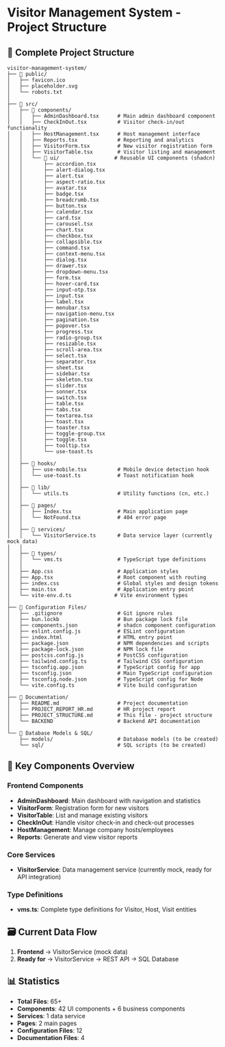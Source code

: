 # Visitor Management System - Project Structure

## 📁 Complete Project Structure

```
visitor-management-system/
├── 📁 public/
│   ├── favicon.ico
│   ├── placeholder.svg
│   └── robots.txt
│
├── 📁 src/
│   ├── 📁 components/
│   │   ├── AdminDashboard.tsx      # Main admin dashboard component
│   │   ├── CheckInOut.tsx          # Visitor check-in/out functionality
│   │   ├── HostManagement.tsx      # Host management interface
│   │   ├── Reports.tsx             # Reporting and analytics
│   │   ├── VisitorForm.tsx         # New visitor registration form
│   │   ├── VisitorTable.tsx        # Visitor listing and management
│   │   └── 📁 ui/                  # Reusable UI components (shadcn)
│   │       ├── accordion.tsx
│   │       ├── alert-dialog.tsx
│   │       ├── alert.tsx
│   │       ├── aspect-ratio.tsx
│   │       ├── avatar.tsx
│   │       ├── badge.tsx
│   │       ├── breadcrumb.tsx
│   │       ├── button.tsx
│   │       ├── calendar.tsx
│   │       ├── card.tsx
│   │       ├── carousel.tsx
│   │       ├── chart.tsx
│   │       ├── checkbox.tsx
│   │       ├── collapsible.tsx
│   │       ├── command.tsx
│   │       ├── context-menu.tsx
│   │       ├── dialog.tsx
│   │       ├── drawer.tsx
│   │       ├── dropdown-menu.tsx
│   │       ├── form.tsx
│   │       ├── hover-card.tsx
│   │       ├── input-otp.tsx
│   │       ├── input.tsx
│   │       ├── label.tsx
│   │       ├── menubar.tsx
│   │       ├── navigation-menu.tsx
│   │       ├── pagination.tsx
│   │       ├── popover.tsx
│   │       ├── progress.tsx
│   │       ├── radio-group.tsx
│   │       ├── resizable.tsx
│   │       ├── scroll-area.tsx
│   │       ├── select.tsx
│   │       ├── separator.tsx
│   │       ├── sheet.tsx
│   │       ├── sidebar.tsx
│   │       ├── skeleton.tsx
│   │       ├── slider.tsx
│   │       ├── sonner.tsx
│   │       ├── switch.tsx
│   │       ├── table.tsx
│   │       ├── tabs.tsx
│   │       ├── textarea.tsx
│   │       ├── toast.tsx
│   │       ├── toaster.tsx
│   │       ├── toggle-group.tsx
│   │       ├── toggle.tsx
│   │       ├── tooltip.tsx
│   │       └── use-toast.ts
│   │
│   ├── 📁 hooks/
│   │   ├── use-mobile.tsx          # Mobile device detection hook
│   │   └── use-toast.ts            # Toast notification hook
│   │
│   ├── 📁 lib/
│   │   └── utils.ts                # Utility functions (cn, etc.)
│   │
│   ├── 📁 pages/
│   │   ├── Index.tsx               # Main application page
│   │   └── NotFound.tsx            # 404 error page
│   │
│   ├── 📁 services/
│   │   └── VisitorService.ts       # Data service layer (currently mock data)
│   │
│   ├── 📁 types/
│   │   └── vms.ts                  # TypeScript type definitions
│   │
│   ├── App.css                     # Application styles
│   ├── App.tsx                     # Root component with routing
│   ├── index.css                   # Global styles and design tokens
│   ├── main.tsx                    # Application entry point
│   └── vite-env.d.ts              # Vite environment types
│
├── 📁 Configuration Files/
│   ├── .gitignore                  # Git ignore rules
│   ├── bun.lockb                   # Bun package lock file
│   ├── components.json             # shadcn component configuration
│   ├── eslint.config.js            # ESLint configuration
│   ├── index.html                  # HTML entry point
│   ├── package.json                # NPM dependencies and scripts
│   ├── package-lock.json           # NPM lock file
│   ├── postcss.config.js           # PostCSS configuration
│   ├── tailwind.config.ts          # Tailwind CSS configuration
│   ├── tsconfig.app.json           # TypeScript config for app
│   ├── tsconfig.json               # Main TypeScript configuration
│   ├── tsconfig.node.json          # TypeScript config for Node
│   └── vite.config.ts              # Vite build configuration
│
├── 📁 Documentation/
│   ├── README.md                   # Project documentation
│   ├── PROJECT_REPORT_HR.md        # HR project report
│   ├── PROJECT_STRUCTURE.md        # This file - project structure
│   └── BACKEND                     # Backend API documentation
│
└── 📁 Database Models & SQL/
    ├── models/                     # Database models (to be created)
    └── sql/                        # SQL scripts (to be created)
```

## 🎯 Key Components Overview

### Frontend Components
- **AdminDashboard**: Main dashboard with navigation and statistics
- **VisitorForm**: Registration form for new visitors
- **VisitorTable**: List and manage existing visitors
- **CheckInOut**: Handle visitor check-in and check-out processes
- **HostManagement**: Manage company hosts/employees
- **Reports**: Generate and view visitor reports

### Core Services
- **VisitorService**: Data management service (currently mock, ready for API integration)

### Type Definitions
- **vms.ts**: Complete type definitions for Visitor, Host, Visit entities

## 🗃️ Current Data Flow
1. **Frontend** → VisitorService (mock data)
2. **Ready for** → VisitorService → REST API → SQL Database

## 📊 Statistics
- **Total Files**: 65+
- **Components**: 42 UI components + 6 business components
- **Services**: 1 data service
- **Pages**: 2 main pages
- **Configuration Files**: 12
- **Documentation Files**: 4
